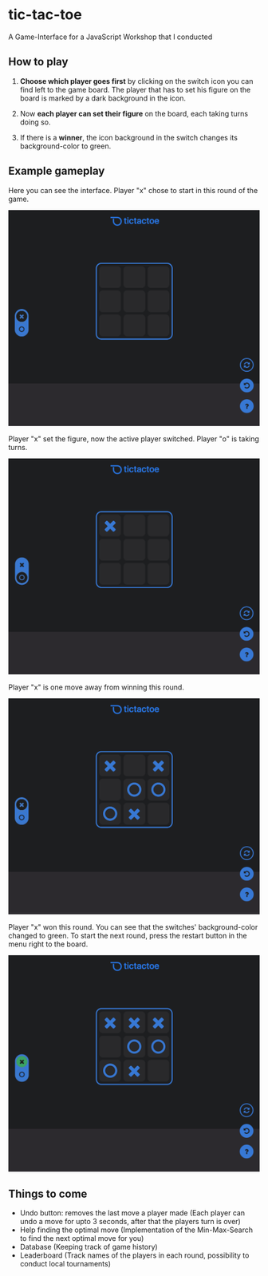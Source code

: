 # tic-tac-toe
A Game-Interface for a JavaScript Workshop that I conducted

## How to play
1. **Choose which player goes first** by clicking on the switch icon you can find left to the game board. The player that has to set his figure on the board is marked by a dark background in the icon.

2. Now **each player can set their figure** on the board, each taking turns doing so.

3. If there is a **winner**, the icon background in the switch changes its background-color to green.

## Example gameplay

Here you can see the interface. Player "x" chose to start in this round of the game.

![Player "X" chose to start](https://github.com/niquet/tic-tac-toe/blob/master/images/player_chosen.png?raw=true)

Player "x" set the figure, now the active player switched. Player "o" is taking turns.

![Player "X" chose to start](https://github.com/niquet/tic-tac-toe/blob/master/images/taking_turns.png?raw=true)

Player "x" is one move away from winning this round.

![Player "X" chose to start](https://github.com/niquet/tic-tac-toe/blob/master/images/last_move.png?raw=true)

Player "x" won this round. You can see that the switches' background-color changed to green. To start the next round, press the restart button in the menu right to the board.

![Player "X" chose to start](https://github.com/niquet/tic-tac-toe/blob/master/images/winner.png?raw=true)

## Things to come
- Undo button: removes the last move a player made (Each player can undo a move for upto 3 seconds, after that the players turn is over)
- Help finding the optimal move (Implementation of the Min-Max-Search to find the next optimal move for you)
- Database (Keeping track of game history)
- Leaderboard (Track names of the players in each round, possibility to conduct local tournaments)
